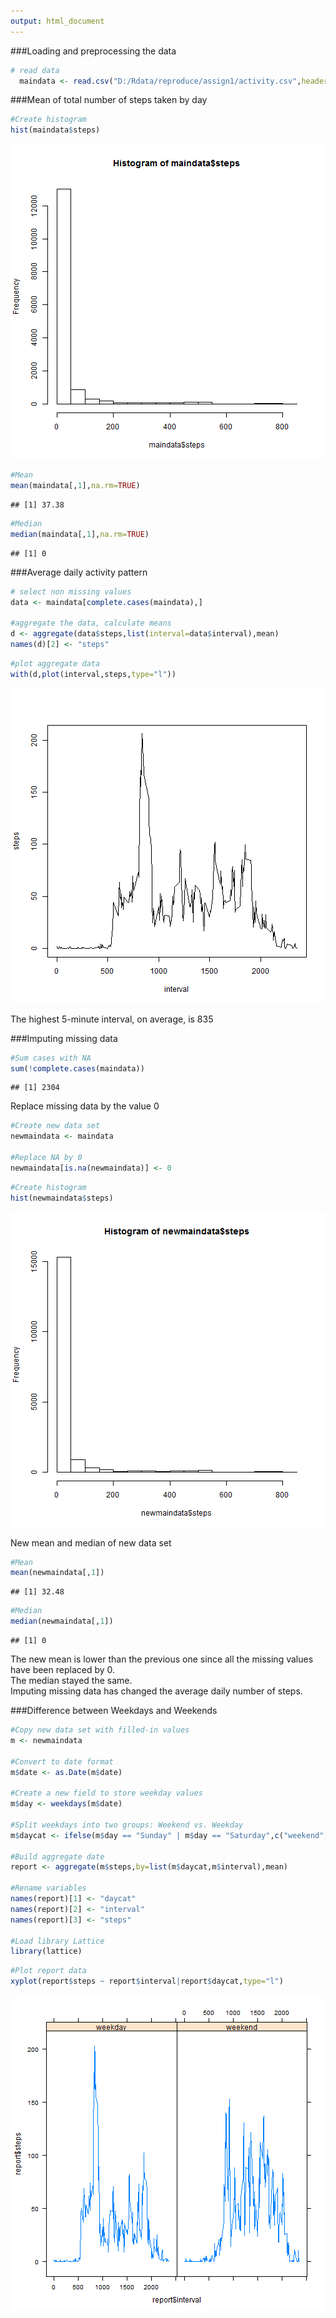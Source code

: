 ```yaml
---
output: html_document
---
```


###Loading and preprocessing the data


```r
# read data
  maindata <- read.csv("D:/Rdata/reproduce/assign1/activity.csv",header=T)
```


###Mean of total number of steps taken by day


```r
#Create histogram
hist(maindata$steps)
```

![plot of chunk createhistogramfig](figures/createhistogramfig.png) 


```r
#Mean
mean(maindata[,1],na.rm=TRUE) 
```

```
## [1] 37.38
```

```r
#Median
median(maindata[,1],na.rm=TRUE) 
```

```
## [1] 0
```

###Average daily activity pattern


```r
# select non missing values
data <- maindata[complete.cases(maindata),]

#aggregate the data, calculate means
d <- aggregate(data$steps,list(interval=data$interval),mean)
names(d)[2] <- "steps"
```


```r
#plot aggregate data
with(d,plot(interval,steps,type="l"))
```

![plot of chunk dailyactivitypatternfig](figures/dailyactivitypatternfig.png) 

The highest 5-minute interval, on average, is 835

###Imputing missing data


```r
#Sum cases with NA
sum(!complete.cases(maindata))
```

```
## [1] 2304
```

Replace missing data by the value 0  


```r
#Create new data set
newmaindata <- maindata

#Replace NA by 0
newmaindata[is.na(newmaindata)] <- 0
```


```r
#Create histogram
hist(newmaindata$steps)
```

![plot of chunk imputingmissingdatafig](figures/imputingmissingdatafig.png) 

New mean and median of new data set


```r
#Mean
mean(newmaindata[,1]) 
```

```
## [1] 32.48
```

```r
#Median
median(newmaindata[,1]) 
```

```
## [1] 0
```

The new mean is lower than the previous one since all the missing values have been replaced by 0.  
The median stayed the same.  
Imputing missing data has changed the average daily number of steps.  

###Difference between Weekdays and Weekends


```r
#Copy new data set with filled-in values
m <- newmaindata

#Convert to date format
m$date <- as.Date(m$date)

#Create a new field to store weekday values
m$day <- weekdays(m$date)

#Split weekdays into two groups: Weekend vs. Weekday
m$daycat <- ifelse(m$day == "Sunday" | m$day == "Saturday",c("weekend"),c("weekday"))

#Build aggregate date
report <- aggregate(m$steps,by=list(m$daycat,m$interval),mean)

#Rename variables
names(report)[1] <- "daycat"
names(report)[2] <- "interval"
names(report)[3] <- "steps"

#Load library Lattice
library(lattice)
```


```r
#Plot report data
xyplot(report$steps ~ report$interval|report$daycat,type="l")
```

![plot of chunk weekdayfig](figures/weekdayfig.png) 
